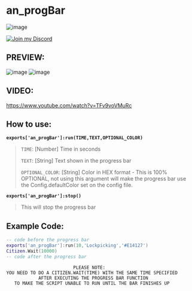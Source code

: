 # an_progBar
![image](https://user-images.githubusercontent.com/36258300/177007964-d6fea7d4-7705-4f2a-811d-5d723bbe9385.png)

[![Join my Discord](https://img.shields.io/discord/1100609827715166258?color=5865f2&label=Discord&logo=https%3A%2F%2Fi.imgur.com%2Ftt5au4m.png&style=for-the-badge)](https://discord.gg/KxdPzC5EeJ)

## PREVIEW:
![image](https://user-images.githubusercontent.com/36258300/177007983-c46b1d05-94cb-4b91-957b-0d8e3b3c9960.png)
![image](https://user-images.githubusercontent.com/36258300/177007993-11cfae1b-5ccc-43f7-a234-678b9b902af8.png)

## VIDEO:
https://www.youtube.com/watch?v=TFv9voVMuRc

## How to use:
**`exports['an_progBar']:run(TIME,TEXT,OPTIONAL_COLOR)`**
> `TIME`: [Number] Time in seconds
> 
> `TEXT`: [String] Text shown in the progress bar
> 
> `OPTIONAL_COLOR`: [String] Color in HEX format - This is 100% OPTIONAL, not using this argument will make the progress bar use the Config.defaultColor set on the config file.

**`exports['an_progBar']:stop()`**
> This will stop the progress bar

## Example Code:
```lua
-- code before the progress bar
exports['an_progBar']:run(10,'Lockpicking','#E14127')
Citizen.Wait(10000)
-- code after the progress bar
```



>>> 
                             PLEASE NOTE:
    YOU NEED TO DO A CITIZEN.WAIT(TIME) WITH THE SAME TIME SPECIFIED
                AFTER EXECUTING THE PROGRESS BAR FUNCTION
       TO MAKE THE SCRIPT UNABLE TO RUN UNTIL THE BAR FINISHES UP
